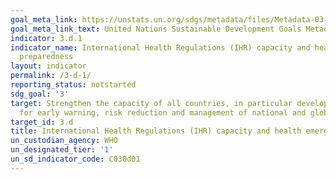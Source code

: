 ```yaml
---
goal_meta_link: https://unstats.un.org/sdgs/metadata/files/Metadata-03-0D-01.pdf
goal_meta_link_text: United Nations Sustainable Development Goals Metadata (pdf 865kB)
indicator: 3.d.1
indicator_name: International Health Regulations (IHR) capacity and health emergency
  preparedness
layout: indicator
permalink: /3-d-1/
reporting_status: notstarted
sdg_goal: '3'
target: Strengthen the capacity of all countries, in particular developing countries,
  for early warning, risk reduction and management of national and global health risks
target_id: 3.d
title: International Health Regulations (IHR) capacity and health emergency preparedness
un_custodian_agency: WHO
un_designated_tier: '1'
un_sd_indicator_code: C030d01
---
```

